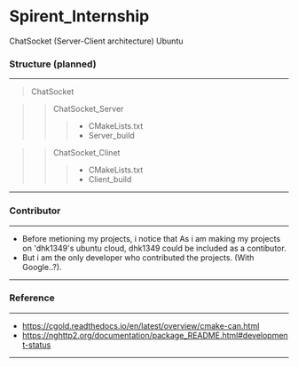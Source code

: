 # Spirent_Internship
ChatSocket (Server-Client architecture)
Ubuntu

### Structure (planned)
-----------------------------------------------
> ChatSocket

>> ChatSocket_Server
>>> * CMakeLists.txt
>>> * Server_build

>> ChatSocket_Clinet
>>> * CMakeLists.txt
>>> * Client_build
------------------------------------------------


### Contributor
------------------------------------------------

* Before metioning my projects, i notice that As i am making my projects on 'dhk1349's ubuntu cloud, dhk1349 could be included as a contibutor.
* But i am the only developer who contributed the projects. (With Google..?).

----------------------------------------------


### Reference
--------------------------------------------
* https://cgold.readthedocs.io/en/latest/overview/cmake-can.html
* https://nghttp2.org/documentation/package_README.html#development-status
--------------------------------------------
